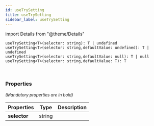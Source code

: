 ```yaml
---
id: useTrySetting
title: useTrySetting
sidebar_label: useTrySetting
---
```


import Details from "@theme/Details"


```tsx
useTrySetting<T>(selector: string): T | undefined
useTrySetting<T>(selector: string,defaultValue: undefined): T | undefined
useTrySetting<T>(selector: string,defaultValue: null): T | null
useTrySetting<T>(selector: string,defaultValue: T): T
```
<br/>



### Properties

<font size="2"><i>(Mandatory properties are in bold)</i></font>

| Properties | Type | Description |
| --------- | ---- | ----------- |
| **selector** | string |  |



